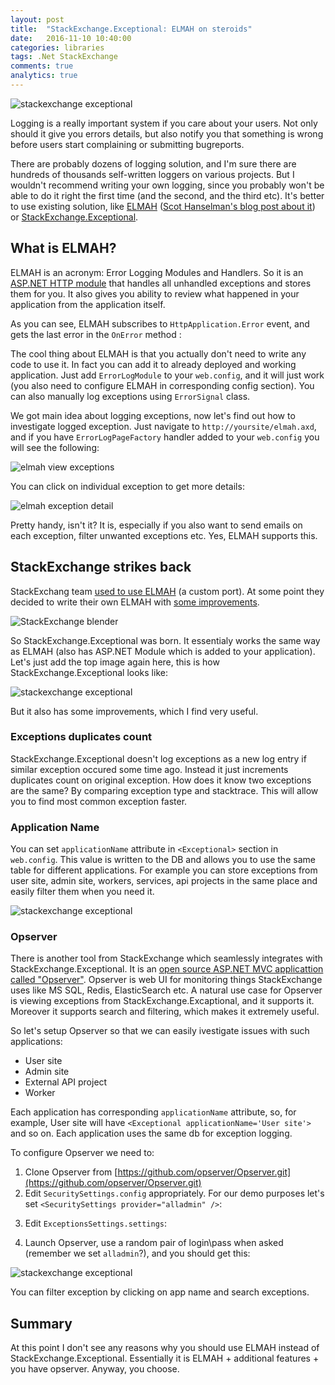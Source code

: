 ```yaml
---
layout: post
title:  "StackExchange.Exceptional: ELMAH on steroids"
date:   2016-11-10 10:40:00
categories: libraries
tags: .Net StackExchange
comments: true
analytics: true
---
```


<img src='/public/images/exceptional.png' alt="stackexchange exceptional"/>

Logging is a really important system if you care about your users. Not only should it give you errors details, but also notify you that something is wrong before users start complaining
or submitting bugreports. 

There are probably dozens of logging solution, and I'm sure there are hundreds of thousands self-written loggers on various projects. But I wouldn't recommend writing your own logging, since 
you probably won't be able to do it right the first time (and the second, and the third etc). It's better to use existing solution, like [ELMAH](https://elmah.github.io/) ([Scot Hanselman's blog post about it](http://www.hanselman.com/blog/ELMAHErrorLoggingModulesAndHandlersForASPNETAndMVCToo.aspx))
or [StackExchange.Exceptional](https://github.com/NickCraver/StackExchange.Exceptional).
<br>
## What is ELMAH?

ELMAH is an acronym: Error Logging Modules and Handlers. So it is an [ASP.NET HTTP module](https://msdn.microsoft.com/en-us/library/bb398986.aspx) that handles all unhandled exceptions and stores
them for you. It also gives you ability to review what happened in your application from the application itself.

As you can see, ELMAH subscribes to `HttpApplication.Error` event, and gets the last error in the `OnError` method :

<script src="https://gist.github.com/AlexSikilinda/fc7c553e24e7fc737de497e3c4f166b3.js"></script>

The cool thing about ELMAH is that you actually don't need to write any code to use it. In fact you can add it to already deployed and working application. 
Just add `ErrorLogModule` to your `web.config`, and it will just work (you also need to configure ELMAH in corresponding config section).
You can also manually log exceptions using `ErrorSignal` class.

We got main idea about logging exceptions, now let's find out how to investigate logged exception.
Just navigate to `http://yoursite/elmah.axd`, and if you have `ErrorLogPageFactory` handler added to your `web.config` you will see the following:

<img src='/public/images/elmah.png' alt="elmah view exceptions"/>

You can click on individual exception to get more details:

<img src='/public/images/elmahDetails.png' alt="elmah exception detail"/>

Pretty handy, isn't it? It is, especially if you also want to send emails on each exception, filter unwanted exceptions etc. Yes, ELMAH supports this.

## StackExchange strikes back

StackExchang team [used to use ELMAH](https://blog.codinghorror.com/exception-driven-development/) (a custom port). At some point they decided to write their own 
ELMAH with [some improvements](https://nickcraver.com/blog/2012/08/23/keeping-track-of-the-bad-things/).

<img src='/public/images/elmahBlender.jpg' alt="StackExchange blender"/>

So StackExchange.Exceptional was born. It essentialy works the same way as ELMAH (also has ASP.NET Module which is added to your application). 
Let's just add the top image again here, this is how StackExchange.Exceptional looks like:

<img src='/public/images/exceptional.png' alt="stackexchange exceptional"/>

But it also has
some improvements, which I find very useful.

### Exceptions duplicates count 

StackExchange.Exceptional doesn't log exceptions as a new log entry if similar exception occured some time ago. Instead it just increments duplicates count
on original exception. How does it know two exceptions are the same? By comparing exception type and stacktrace. This will allow you to find most common exception faster.

### Application Name

You can set `applicationName` attribute in `<Exceptional>` section in `web.config`. This value is written to the DB and allows you to use the same table for different applications.
For example you can store exceptions from user site, admin site, workers, services, api projects in the same place and easily filter them when you need it. 

<img src='/public/images/excAppName.png' alt="stackexchange exceptional"/>

### Opserver

There is another tool from StackExchange which seamlessly integrates with StackExchange.Exceptional. It is an [open source ASP.NET MVC applicattion called "Opserver"](https://github.com/opserver/Opserver).
Opserver is web UI for monitoring things StackExchange uses like MS SQL, Redis, ElasticSearch etc. A natural use case for Opserver is viewing exceptions from StackExchange.Excaptional, and it supports it.
Moreover it supports search and filtering, which makes it extremely useful.

So let's setup Opserver so that we can easily ivestigate issues with such applications:

* User site
* Admin site
* External API project
* Worker

Each application has corresponding `applicationName` attribute, so, for example, User site will have `<Exceptional applicationName='User site'>` and so on. Each application uses the same db for exception
logging.

To configure Opserver we need to:

1. Clone Opserver from [https://github.com/opserver/Opserver.git](https://github.com/opserver/Opserver.git)
2. Edit `SecuritySettings.config` appropriately. For our demo purposes let's set `<SecuritySettings provider="alladmin" />`:
<script src="https://gist.github.com/AlexSikilinda/95aec5fa62f46af671ad93605c5cf582.js"></script>
3. Edit `ExceptionsSettings.settings`:
<script src="https://gist.github.com/AlexSikilinda/7d6726113570f52311231bd25ad80881.js"></script>
4. Launch Opserver, use a random pair of login\pass when asked (remember we set `alladmin`?), and you should get this:
<img src='/public/images/opserver.png' alt="stackexchange exceptional"/>

You can filter exception by clicking on app name and search exceptions.

## Summary

At this point I don't see any reasons why you should use ELMAH instead of StackExchange.Exceptional. Essentially it is ELMAH + additional features + you have opserver.
Anyway, you choose.


